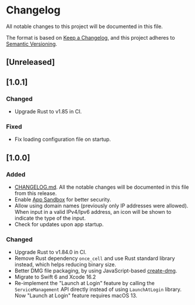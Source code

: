 # Changelog

All notable changes to this project will be documented in this file.

The format is based on [Keep a Changelog](https://keepachangelog.com/en/1.1.0/),
and this project adheres to [Semantic Versioning](https://semver.org/spec/v2.0.0.html).

## [Unreleased]

## [1.0.1]

### Changed

- Upgrade Rust to v1.85 in CI.

### Fixed
- Fix loading configuration file on startup.

## [1.0.0]

### Added
- [CHANGELOG.md](https://github.com/hronro/iPortForwarder/blob/master/CHANGELOG.md). All the notable changes will be documented in this file from this release.
- Enable [App Sandbox](https://developer.apple.com/documentation/security/app-sandbox) for better security.
- Allow using domain names (previously only IP addresses were allowed). When input in a valid IPv4/Ipv6 address, an icon will be shown to indicate the type of the input.
- Check for updates upon app startup.

### Changed

- Upgrade Rust to v1.84.0 in CI.
- Remove Rust dependency `once_cell` and use Rust standard library instead, which helps reducing binary size.
- Better DMG file packaging, by using JavaScript-based [create-dmg](https://github.com/sindresorhus/create-dmg).
- Migrate to Swift 6 and Xcode 16.2
- Re-implement the "Launch at Login" feature by calling the `ServiceManagement` API directly instead of using `LaunchAtLogin` library. Now "Launch at Login" feature requires macOS 13.
